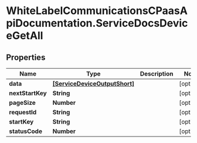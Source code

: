 # WhiteLabelCommunicationsCPaasApiDocumentation.ServiceDocsDeviceGetAll

## Properties

Name | Type | Description | Notes
------------ | ------------- | ------------- | -------------
**data** | [**[ServiceDeviceOutputShort]**](ServiceDeviceOutputShort.md) |  | [optional] 
**nextStartKey** | **String** |  | [optional] 
**pageSize** | **Number** |  | [optional] 
**requestId** | **String** |  | [optional] 
**startKey** | **String** |  | [optional] 
**statusCode** | **Number** |  | [optional] 


